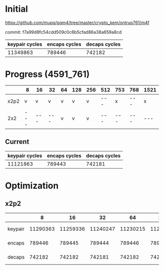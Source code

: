 # Initial

https://github.com/mupq/pqm4/tree/master/crypto_kem/sntrup761/m4f

commit: f7a99d8fc54cdd509c0c6b5cfad86a38a659a8cd

|keypair cycles|encaps cycles|decaps cycles|
|---|---|---|
|11349863|789446|742182|

# Progress (4591_761)
|      |8  |16 |32 |64 |128|256|512|753|768|1521|
|------|---|---|---|---|---|---|---|---|---|---|
| x2p2 | v | v | v | v | v | v |---| x |---| x |
| 2x2  |---|---|---| v | v | v |---|---|---|---|

## Current
|keypair cycles|encaps cycles|decaps cycles|
|---|---|---|
|11121863|789443|742181|

# Optimization
## x2p2
|         |8  |16 |32 |64 |128|256|512|
|---------|---|---|---|---|---|---|---|
| keypair |11290363|11259336|11240247|11230215|11207951|11186664|---|
| encaps  |789446  |789445  |789444  |789446  |789443  |789441|---|
| decaps  |742182  |742182  |742181  |742182  |742181  |742180|---|
